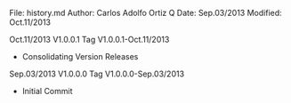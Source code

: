 File:     history.md
Author:   Carlos Adolfo Ortiz Q
Date:     Sep.03/2013
Modified: Oct.11/2013

Oct.11/2013 V1.0.0.1 Tag V1.0.0.1-Oct.11/2013
- Consolidating Version Releases

Sep.03/2013 V1.0.0.0 Tag V1.0.0.0-Sep.03/2013
- Initial Commit